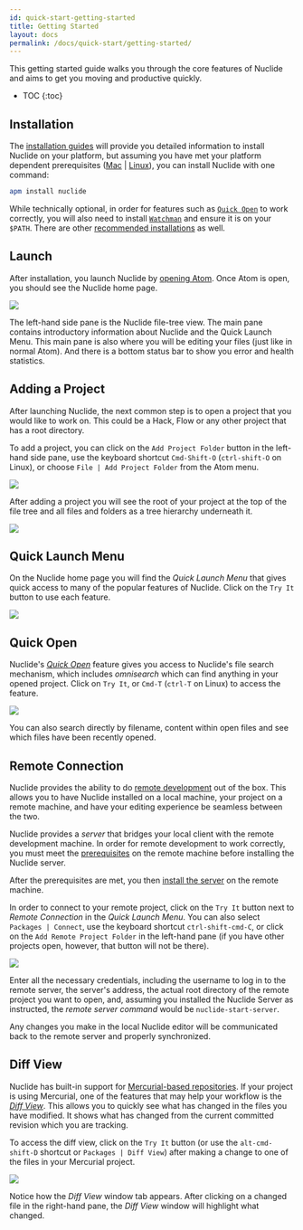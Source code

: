 ```yaml
---
id: quick-start-getting-started
title: Getting Started
layout: docs
permalink: /docs/quick-start/getting-started/
---
```


This getting started guide walks you through the core features of Nuclide and aims to get you moving
and productive quickly.

* TOC
{:toc}

## Installation

The [installation guides](/docs/editor/setup/) will provide you detailed information to install
Nuclide on your platform, but assuming you have met your platform dependent prerequisites
([Mac](/docs/editor/setup/#mac__prerequisites) | [Linux](/docs/editor/setup/#linux__prerequisites)),
you can install Nuclide with one command:

```bash
apm install nuclide
```

While technically optional, in order for features such as [`Quick Open`](#quick-open) to work
correctly, you will also need to install [`Watchman`](https://facebook.github.io/watchman/) and
ensure it is on your `$PATH`. There are other
[recommended installations](/docs/editor/setup/#post-installation) as well.

## Launch

After installation, you launch Nuclide by [opening Atom](/docs/editor/basics/#opening). Once Atom
is open, you should see the Nuclide home page.

![](/static/images/docs/quick-start-getting-started-home-page.png)

The left-hand side pane is the Nuclide file-tree view. The main pane contains introductory
information about Nuclide and the Quick Launch Menu. This main pane is also where you will be
editing your files (just like in normal Atom). And there is a bottom status bar to show you error
and health statistics.

## Adding a Project

After launching Nuclide, the next common step is to open a project that you would like to work on.
This could be a Hack, Flow or any other project that has a root directory.

To add a project, you can click on the `Add Project Folder` button in the left-hand side pane, use
the keyboard shortcut `Cmd-Shift-O` (`ctrl-shift-O` on Linux), or choose
`File | Add Project Folder` from the Atom menu.

![](/static/images/docs/quick-start-getting-started-add-project.png)

After adding a project you will see the root of your project at the top of the file tree and all
files and folders as a tree hierarchy underneath it.

![](/static/images/docs/quick-start-getting-started-file-tree-view.png)

## Quick Launch Menu

On the Nuclide home page you will find the *Quick Launch Menu* that gives quick access to many of
the popular features of Nuclide. Click on the `Try It` button to use each feature.

![](/static/images/docs/quick-start-getting-started-quick-launch.png)

## Quick Open

Nuclide's [*Quick Open*](/docs/features/quick-open) feature gives you access to Nuclide's file
search mechanism, which includes *omnisearch* which can find anything in your opened project.
Click on `Try It`, or `Cmd-T` (`ctrl-T` on Linux) to access the feature.

![](/static/images/docs/quick-start-getting-started-quick-open.png)

You can also search directly by filename, content within open files and see which files have been
recently opened.

## Remote Connection

Nuclide provides the ability to do [remote development](/docs/features/remote/) out of the box. This
allows you to have Nuclide installed on a local machine, your project on a remote machine, and have
your editing experience be seamless between the two.

Nuclide provides a *server* that bridges your local client with the remote development machine. In
order for remote development to work correctly, you must meet the
[prerequisites](/docs/features/remote/#nuclide-server__prerequisites) on the remote machine before
installing the Nuclide server.

After the prerequisites are met, you then
[install the server](/docs/features/remote/#nuclide-server__setup) on the remote machine.

In order to connect to your remote project, click on the `Try It` button next to
*Remote Connection* in the *Quick Launch Menu*. You can also select `Packages | Connect`, use the
keyboard shortcut `ctrl-shift-cmd-C`, or click on the `Add Remote Project Folder`
in the left-hand pane (if you have other projects open, however, that button will not be there).

![](/static/images/docs/quick-start-getting-started-remote-connection-dialog.png)

Enter all the necessary credentials, including the username to log in to the remote server, the
server's address, the actual root directory of the remote project you want to open, and, assuming
you installed the Nuclide Server as instructed, the *remote server command* would be
`nuclide-start-server`.

Any changes you make in the local Nuclide editor will be communicated back to the remote server and
properly synchronized.

## Diff View

Nuclide has built-in support for [Mercurial-based repositories](/docs/features/hg). If your
project is using Mercurial, one of the features that may help your workflow is the
[*Diff View*](/docs/features/hg/#diff-view). This allows you to quickly see what has changed in the
files you have modified. It shows what has changed from the current committed revision which you
are tracking.

To access the diff view, click on the `Try It` button (or use the `alt-cmd-shift-D` shortcut or
`Packages | Diff View`) after making a change to one of the files in your Mercurial project.

![](/static/images/docs/quick-start-getting-started-diff-view.png)

Notice how the *Diff View* window tab appears. After clicking on a changed file in the right-hand
pane, the *Diff View* window will highlight what changed.
